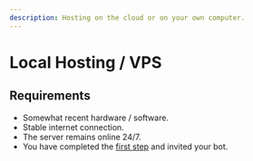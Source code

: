 ```yaml
---
description: Hosting on the cloud or on your own computer.
---
```


# Local Hosting / VPS

## Requirements

* Somewhat recent hardware / software.
* Stable internet connection.
* The server remains online 24/7.
* You have completed the [first step](../#create-a-discord-bot) and invited your bot.

